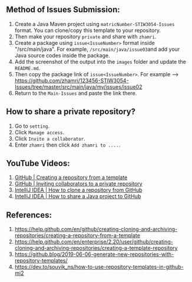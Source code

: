 ## Method of Issues Submission:

1. Create a Java Maven project using `matricNumber-STIW3054-Issues` format. You can clone/copy this template to your repository.
2. Then make your repository `private` and share with `zhamri`. 
3. Create a package using `issue<IssueNumber>` format inside "/src/main/java". For example, `/src/main/java/issue03`and add your Java source codes inside the package.  
4. Add the screenshot of the output into the `images` folder and update the `README.md`.
5. Then copy the package link of `issue<IssueNumber>`. For example --> https://github.com/zhamri/123456-STIW3054-Issues/tree/master/src/main/java/my/issues/issue02
6. Return to the `Main-Issues` and paste the link there.

## How to share a private repository?

1. Go to `setting`.
2. Click `Manage access`.
3. Click `Invite a collaborator`.
4. Enter `zhamri` then click `Add zhamri to ....`.

## YouTube Videos:
1. [GitHub | Creating a repository from a template](https://youtu.be/DKiS5qjfKho)
1. [GitHub | Inviting collaborators to a private repository](https://youtu.be/wOh5qNzXGYA)
1. [IntelliJ IDEA | How to clone a repository from GitHub](https://youtu.be/k9n5HbhC4yg)
1. [IntelliJ IDEA | How to share a Java project to GitHub](https://youtu.be/7NJGW7C8P8c)

## References:
1. https://help.github.com/en/github/creating-cloning-and-archiving-repositories/creating-a-repository-from-a-template
1. https://help.github.com/en/enterprise/2.20/user/github/creating-cloning-and-archiving-repositories/creating-a-template-repository
1. https://github.blog/2019-06-06-generate-new-repositories-with-repository-templates/
1. https://dev.to/souvik_ns/how-to-use-repository-templates-in-github-mi2
